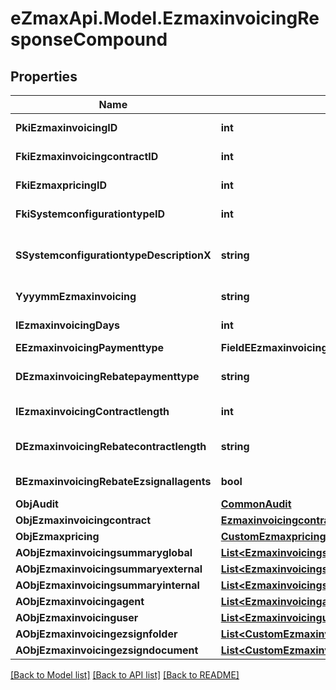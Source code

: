 
# eZmaxApi.Model.EzmaxinvoicingResponseCompound

## Properties

Name | Type | Description | Notes
------------ | ------------- | ------------- | -------------
**PkiEzmaxinvoicingID** | **int** | The unique ID of the Ezmaxinvoicing | [optional] 
**FkiEzmaxinvoicingcontractID** | **int** | The unique ID of the Ezmaxinvoicingcontract | 
**FkiEzmaxpricingID** | **int** | The unique ID of the Ezmaxpricing | 
**FkiSystemconfigurationtypeID** | **int** | The unique ID of the Systemconfigurationtype | 
**SSystemconfigurationtypeDescriptionX** | **string** | The description of the Systemconfigurationtype in the language of the requester | 
**YyyymmEzmaxinvoicing** | **string** | The YYYYMM period of the Ezmaxinvoicing | 
**IEzmaxinvoicingDays** | **int** | The number of days invoiced | 
**EEzmaxinvoicingPaymenttype** | **FieldEEzmaxinvoicingPaymenttype** |  | 
**DEzmaxinvoicingRebatepaymenttype** | **string** | The percentage of rebate depending of the payment type | 
**IEzmaxinvoicingContractlength** | **int** | The length of the contract in years | 
**DEzmaxinvoicingRebatecontractlength** | **string** | The percentage of rebate depending of the contract length | 
**BEzmaxinvoicingRebateEzsignallagents** | **bool** | Whether the rebate for eZsign is for all agents | 
**ObjAudit** | [**CommonAudit**](CommonAudit.md) |  | [optional] 
**ObjEzmaxinvoicingcontract** | [**EzmaxinvoicingcontractResponseCompound**](EzmaxinvoicingcontractResponseCompound.md) |  | 
**ObjEzmaxpricing** | [**CustomEzmaxpricingResponse**](CustomEzmaxpricingResponse.md) |  | 
**AObjEzmaxinvoicingsummaryglobal** | [**List&lt;EzmaxinvoicingsummaryglobalResponseCompound&gt;**](EzmaxinvoicingsummaryglobalResponseCompound.md) |  | 
**AObjEzmaxinvoicingsummaryexternal** | [**List&lt;EzmaxinvoicingsummaryexternalResponseCompound&gt;**](EzmaxinvoicingsummaryexternalResponseCompound.md) |  | 
**AObjEzmaxinvoicingsummaryinternal** | [**List&lt;EzmaxinvoicingsummaryinternalResponseCompound&gt;**](EzmaxinvoicingsummaryinternalResponseCompound.md) |  | 
**AObjEzmaxinvoicingagent** | [**List&lt;EzmaxinvoicingagentResponseCompound&gt;**](EzmaxinvoicingagentResponseCompound.md) |  | 
**AObjEzmaxinvoicinguser** | [**List&lt;EzmaxinvoicinguserResponseCompound&gt;**](EzmaxinvoicinguserResponseCompound.md) |  | 
**AObjEzmaxinvoicingezsignfolder** | [**List&lt;CustomEzmaxinvoicingEzsignfolderResponse&gt;**](CustomEzmaxinvoicingEzsignfolderResponse.md) |  | 
**AObjEzmaxinvoicingezsigndocument** | [**List&lt;CustomEzmaxinvoicingEzsigndocumentResponse&gt;**](CustomEzmaxinvoicingEzsigndocumentResponse.md) |  | 

[[Back to Model list]](../README.md#documentation-for-models)
[[Back to API list]](../README.md#documentation-for-api-endpoints)
[[Back to README]](../README.md)

